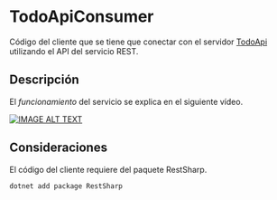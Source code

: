 # TodoApiConsumer

Código del cliente que se tiene que conectar con el servidor [TodoApi](https://github.com/aetxabao/TodoApi "TodoApi (GitHub)") utilizando el API del servicio REST.

## Descripción

El *funcionamiento* del servicio se explica en el siguiente vídeo.

[![IMAGE ALT TEXT](https://img.youtube.com/vi/eEpJOtHOkEk/0.jpg)](https://www.youtube.com/watch?v=eEpJOtHOkEk&list=PLK_BHw0Wm4MKJKynoZf1ph-KpBbzZti_m&index=4 "03. RestSharp TodoApi")

## Consideraciones

El código del cliente requiere del paquete RestSharp.

```
dotnet add package RestSharp
```
